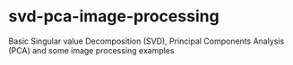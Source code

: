 # svd-pca-image-processing
Basic Singular value Decomposition (SVD), Principal Components Analysis (PCA) and some image processing examples 
